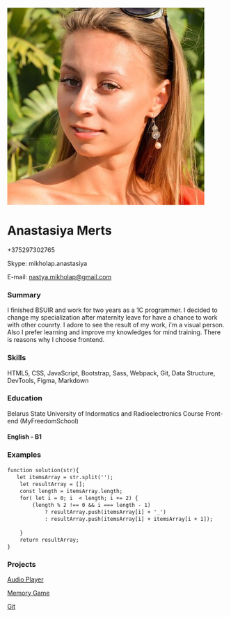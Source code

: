 ![Photo](./assets/cvPhoto.jpg)
# Anastasiya Merts
+375297302765


Skype: mikholap.anastasiya

E-mail: nastya.mikholap@gmail.com 


### Summary
I finished BSUIR and work for two years as a 1C programmer. I decided to change my specialization after maternity leave for have a chance to work with other counrty. I adore to see the result of my work, i'm a visual person. Also I prefer learning and improve my knowledges for mind training. There is reasons why I choose frontend. 
### Skills
HTML5, CSS, JavaScript, Bootstrap, Sass, Webpack, Git, Data Structure, DevTools, Figma, Markdown
### Education
Belarus State University of Indormatics and Radioelectronics
Course Front-end (MyFreedomSchool)
#### English - B1
### Examples

```
function solution(str){
   let itemsArray = str.split('');
    let resultArray = [];
    const length = itemsArray.length;
    for( let i = 0; i  < length; i += 2) {
        (length % 2 !== 0 && i === length - 1) 
            ? resultArray.push(itemsArray[i] + '_') 
            : resultArray.push(itemsArray[i] + itemsArray[i + 1]);
        
    }
    return resultArray;
}
```

### Projects
[Audio Player](https://mertsanastasiya.github.io/audio-player/)


[Memory Game](https://rolling-scopes-school.github.io/mertsanastasiya-JSFEPRESCHOOL/memoryGame/) 


[Git](https://github.com/MertsAnastasiya/Frontend.git)